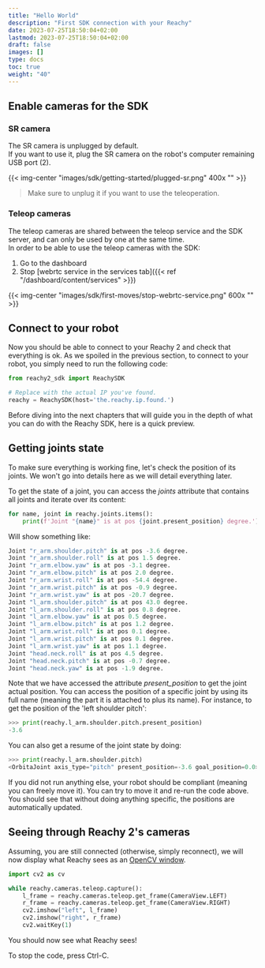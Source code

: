 ```yaml
---
title: "Hello World"
description: "First SDK connection with your Reachy"
date: 2023-07-25T18:50:04+02:00
lastmod: 2023-07-25T18:50:04+02:00
draft: false
images: []
type: docs
toc: true
weight: "40"
---
```


## Enable cameras for the SDK

### SR camera
The SR camera is unplugged by default.  
If you want to use it, plug the SR camera on the robot's computer remaining USB port (2).

{{< img-center "images/sdk/getting-started/plugged-sr.png" 400x "" >}}

> Make sure to unplug it if you want to use the teleoperation.

### Teleop cameras
The teleop cameras are shared between the teleop service and the SDK server, and can only be used by one at the same time.  
In order to be able to use the teleop cameras with the SDK:
1. Go to the dashboard
2. Stop [webrtc service in the services tab]({{< ref "/dashboard/content/services" >}})

{{< img-center "images/sdk/first-moves/stop-webrtc-service.png" 600x "" >}}

## Connect to your robot

Now you should be able to connect to your Reachy 2 and check that everything is ok. As we spoiled in the previous section, to connect to your robot, you simply need to run the following code:

```python
from reachy2_sdk import ReachySDK

# Replace with the actual IP you've found.
reachy = ReachySDK(host='the.reachy.ip.found.')
```

Before diving into the next chapters that will guide you in the depth of what you can do with the Reachy SDK, here is a quick preview.

## Getting joints state

To make sure everything is working fine, let's check the position of its joints. We won't go into details here as we will detail everything later.

To get the state of a joint, you can access the *joints* attribute that contains all joints and iterate over its content:

```python
for name, joint in reachy.joints.items(): 
    print(f'Joint "{name}" is at pos {joint.present_position} degree.') 
```

Will show something like:
```python
Joint "r_arm.shoulder.pitch" is at pos -3.6 degree.
Joint "r_arm.shoulder.roll" is at pos 1.5 degree.
Joint "r_arm.elbow.yaw" is at pos -3.1 degree.
Joint "r_arm.elbow.pitch" is at pos 2.0 degree.
Joint "r_arm.wrist.roll" is at pos -54.4 degree.
Joint "r_arm.wrist.pitch" is at pos -0.9 degree.
Joint "r_arm.wrist.yaw" is at pos -20.7 degree.
Joint "l_arm.shoulder.pitch" is at pos 43.0 degree.
Joint "l_arm.shoulder.roll" is at pos 0.8 degree.
Joint "l_arm.elbow.yaw" is at pos 0.5 degree.
Joint "l_arm.elbow.pitch" is at pos 1.2 degree.
Joint "l_arm.wrist.roll" is at pos 0.1 degree.
Joint "l_arm.wrist.pitch" is at pos 0.1 degree.
Joint "l_arm.wrist.yaw" is at pos 1.1 degree.
Joint "head.neck.roll" is at pos 4.5 degree.
Joint "head.neck.pitch" is at pos -0.7 degree.
Joint "head.neck.yaw" is at pos -1.9 degree.
```

Note that we have accessed the attribute *present_position* to get the joint actual position. You can access the position of a specific joint by using its full name (meaning the part it is attached to plus its name). For instance, to get the position of the 'left shoulder pitch':

```python
>>> print(reachy.l_arm.shoulder.pitch.present_position)
-3.6
```

You can also get a resume of the joint state by doing:
```python
>>> print(reachy.l_arm.shoulder.pitch)
<OrbitaJoint axis_type="pitch" present_position=-3.6 goal_position=0.0>
```

If you did not run anything else, your robot should be compliant (meaning you can freely move it). You can try to move it and re-run the code above. You should see that without doing anything specific, the positions are automatically updated.

## Seeing through Reachy 2's cameras

Assuming, you are still connected (otherwise, simply reconnect), we will now display what Reachy sees as an [OpenCV window](https://opencv.org). 

```python
import cv2 as cv

while reachy.cameras.teleop.capture():
    l_frame = reachy.cameras.teleop.get_frame(CameraView.LEFT)
    r_frame = reachy.cameras.teleop.get_frame(CameraView.RIGHT)
    cv2.imshow("left", l_frame)
    cv2.imshow("right", r_frame)
    cv2.waitKey(1)
```

You should now see what Reachy sees!

To stop the code, press Ctrl-C.

